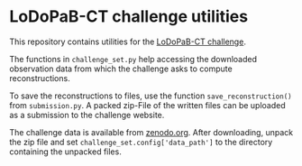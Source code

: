 # LoDoPaB-CT challenge utilities

This repository contains utilities for the
[LoDoPaB-CT challenge](https://lodopab.grand-challenge.org).

The functions in ``challenge_set.py`` help accessing the downloaded observation
data from which the challenge asks to compute reconstructions.

To save the reconstructions to files, use the function ``save_reconstruction()``
from ``submission.py``.
A packed zip-File of the written files can be uploaded as a submission to the
challenge website.

The challenge data is available from
[zenodo.org](https://zenodo.org/record/3874937).
After downloading, unpack the zip file and set
``challenge_set.config['data_path']`` to the directory containing the unpacked
files.
